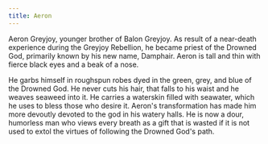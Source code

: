 ```yaml
---
title: Aeron
---
```


Aeron Greyjoy, younger brother of Balon Greyjoy. As result of a near-death experience during the Greyjoy Rebellion, he became priest of the Drowned God, primarily known by his new name, Damphair. Aeron is tall and thin with fierce black eyes and a beak of a nose.

He garbs himself in roughspun robes dyed in the green, grey, and blue of the Drowned God. He never cuts his hair, that falls to his waist and he weaves seaweed into it. He carries a waterskin filled with seawater, which he uses to bless those who desire it. Aeron's transformation has made him more devoutly devoted to the god in his watery halls. He is now a dour, humorless man who views every breath as a gift that is wasted if it is not used to extol the virtues of following the Drowned God's path. 


